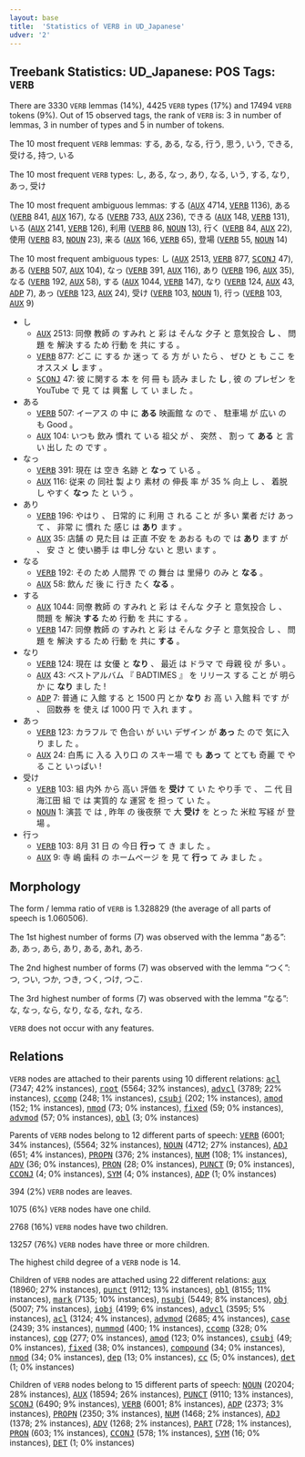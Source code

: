 ```yaml
---
layout: base
title:  'Statistics of VERB in UD_Japanese'
udver: '2'
---
```


## Treebank Statistics: UD_Japanese: POS Tags: `VERB`

There are 3330 `VERB` lemmas (14%), 4425 `VERB` types (17%) and 17494 `VERB` tokens (9%).
Out of 15 observed tags, the rank of `VERB` is: 3 in number of lemmas, 3 in number of types and 5 in number of tokens.

The 10 most frequent `VERB` lemmas: する, ある, なる, 行う, 思う, いう, できる, 受ける, 持つ, いる

The 10 most frequent `VERB` types:  し, ある, なっ, あり, なる, いう, する, なり, あっ, 受け

The 10 most frequent ambiguous lemmas: する (<tt><a href="ja-pos-AUX.html">AUX</a></tt> 4714, <tt><a href="ja-pos-VERB.html">VERB</a></tt> 1136), ある (<tt><a href="ja-pos-VERB.html">VERB</a></tt> 841, <tt><a href="ja-pos-AUX.html">AUX</a></tt> 167), なる (<tt><a href="ja-pos-VERB.html">VERB</a></tt> 733, <tt><a href="ja-pos-AUX.html">AUX</a></tt> 236), できる (<tt><a href="ja-pos-AUX.html">AUX</a></tt> 148, <tt><a href="ja-pos-VERB.html">VERB</a></tt> 131), いる (<tt><a href="ja-pos-AUX.html">AUX</a></tt> 2141, <tt><a href="ja-pos-VERB.html">VERB</a></tt> 126), 利用 (<tt><a href="ja-pos-VERB.html">VERB</a></tt> 86, <tt><a href="ja-pos-NOUN.html">NOUN</a></tt> 13), 行く (<tt><a href="ja-pos-VERB.html">VERB</a></tt> 84, <tt><a href="ja-pos-AUX.html">AUX</a></tt> 22), 使用 (<tt><a href="ja-pos-VERB.html">VERB</a></tt> 83, <tt><a href="ja-pos-NOUN.html">NOUN</a></tt> 23), 来る (<tt><a href="ja-pos-AUX.html">AUX</a></tt> 166, <tt><a href="ja-pos-VERB.html">VERB</a></tt> 65), 登場 (<tt><a href="ja-pos-VERB.html">VERB</a></tt> 55, <tt><a href="ja-pos-NOUN.html">NOUN</a></tt> 14)

The 10 most frequent ambiguous types:  し (<tt><a href="ja-pos-AUX.html">AUX</a></tt> 2513, <tt><a href="ja-pos-VERB.html">VERB</a></tt> 877, <tt><a href="ja-pos-SCONJ.html">SCONJ</a></tt> 47), ある (<tt><a href="ja-pos-VERB.html">VERB</a></tt> 507, <tt><a href="ja-pos-AUX.html">AUX</a></tt> 104), なっ (<tt><a href="ja-pos-VERB.html">VERB</a></tt> 391, <tt><a href="ja-pos-AUX.html">AUX</a></tt> 116), あり (<tt><a href="ja-pos-VERB.html">VERB</a></tt> 196, <tt><a href="ja-pos-AUX.html">AUX</a></tt> 35), なる (<tt><a href="ja-pos-VERB.html">VERB</a></tt> 192, <tt><a href="ja-pos-AUX.html">AUX</a></tt> 58), する (<tt><a href="ja-pos-AUX.html">AUX</a></tt> 1044, <tt><a href="ja-pos-VERB.html">VERB</a></tt> 147), なり (<tt><a href="ja-pos-VERB.html">VERB</a></tt> 124, <tt><a href="ja-pos-AUX.html">AUX</a></tt> 43, <tt><a href="ja-pos-ADP.html">ADP</a></tt> 7), あっ (<tt><a href="ja-pos-VERB.html">VERB</a></tt> 123, <tt><a href="ja-pos-AUX.html">AUX</a></tt> 24), 受け (<tt><a href="ja-pos-VERB.html">VERB</a></tt> 103, <tt><a href="ja-pos-NOUN.html">NOUN</a></tt> 1), 行っ (<tt><a href="ja-pos-VERB.html">VERB</a></tt> 103, <tt><a href="ja-pos-AUX.html">AUX</a></tt> 9)


* し
  * <tt><a href="ja-pos-AUX.html">AUX</a></tt> 2513: 同僚 教師 の すみれ と 彩 は そんな 夕子 と 意気投合 <b>し</b> 、 問題 を 解決 する ため 行動 を 共に する 。
  * <tt><a href="ja-pos-VERB.html">VERB</a></tt> 877: どこ に する か 迷っ て る 方 が い たら 、 ぜひ と も ここ を オススメ <b>し</b> ます 。
  * <tt><a href="ja-pos-SCONJ.html">SCONJ</a></tt> 47: 彼 に関する 本 を 何 冊 も 読み まし た <b>し</b> , 彼 の プレゼン を YouTube で 見 て は 興奮 し て い まし た 。
* ある
  * <tt><a href="ja-pos-VERB.html">VERB</a></tt> 507: イーアス の 中 に <b>ある</b> 映画館 な ので 、 駐車場 が 広い の も Good 。
  * <tt><a href="ja-pos-AUX.html">AUX</a></tt> 104: いつも 飲み 慣れ て いる 祖父 が 、 突然 、 割っ て <b>ある</b> と 言い 出し た の です 。
* なっ
  * <tt><a href="ja-pos-VERB.html">VERB</a></tt> 391: 現在 は 空き 名跡 と <b>なっ</b> て いる 。
  * <tt><a href="ja-pos-AUX.html">AUX</a></tt> 116: 従来 の 同社 製 より 素材 の 伸長 率 が 35 % 向上 し 、 着脱 し やすく <b>なっ</b> た と いう 。
* あり
  * <tt><a href="ja-pos-VERB.html">VERB</a></tt> 196: やはり 、 日常的 に 利用 さ れる こと が 多い 業者 だけ あっ て 、 非常 に 慣れ た 感じ は <b>あり</b> ます 。
  * <tt><a href="ja-pos-AUX.html">AUX</a></tt> 35: 店舗 の 見た目 は 正直 不安 を あおる もの で は <b>あり</b> ます が 、 安 さ と 使い勝手 は 申し分 ない と 思い ます 。
* なる
  * <tt><a href="ja-pos-VERB.html">VERB</a></tt> 192: その ため 人間界 で の 舞台 は 里帰り のみ と <b>なる</b> 。
  * <tt><a href="ja-pos-AUX.html">AUX</a></tt> 58: 飲ん だ 後 に 行き たく <b>なる</b> 。
* する
  * <tt><a href="ja-pos-AUX.html">AUX</a></tt> 1044: 同僚 教師 の すみれ と 彩 は そんな 夕子 と 意気投合 し 、 問題 を 解決 <b>する</b> ため 行動 を 共に する 。
  * <tt><a href="ja-pos-VERB.html">VERB</a></tt> 147: 同僚 教師 の すみれ と 彩 は そんな 夕子 と 意気投合 し 、 問題 を 解決 する ため 行動 を 共に <b>する</b> 。
* なり
  * <tt><a href="ja-pos-VERB.html">VERB</a></tt> 124: 現在 は 女優 と <b>なり</b> 、 最近 は ドラマ で 母親 役 が 多い 。
  * <tt><a href="ja-pos-AUX.html">AUX</a></tt> 43: ベストアルバム 『 BADTIMES 』 を リリース する こと が 明らか に <b>なり</b> まし た !
  * <tt><a href="ja-pos-ADP.html">ADP</a></tt> 7: 普通 に 入館 する と 1500 円 とか <b>なり</b> お 高 い 入館 料 です が 、 回数券 を 使え ば 1000 円 で 入れ ます 。
* あっ
  * <tt><a href="ja-pos-VERB.html">VERB</a></tt> 123: カラフル で 色合い が いい デザイン が <b>あっ</b> た ので 気に入り まし た 。
  * <tt><a href="ja-pos-AUX.html">AUX</a></tt> 24: 白馬 に 入る 入り口 の スキー場 で も <b>あっ</b> て とても 奇麗 で やる こと いっぱい !
* 受け
  * <tt><a href="ja-pos-VERB.html">VERB</a></tt> 103: 組 内外 から 高い 評価 を <b>受け</b> て い た やり手 で 、 二 代 目 海江田 組 で は 実質的 な 運営 を 担っ て い た 。
  * <tt><a href="ja-pos-NOUN.html">NOUN</a></tt> 1: 演芸 で は , 昨年 の 後夜祭 で 大 <b>受け</b> を とっ た 米粒 写経 が 登場 。
* 行っ
  * <tt><a href="ja-pos-VERB.html">VERB</a></tt> 103: 8月 31 日 の 今日 <b>行っ</b> て き まし た 。
  * <tt><a href="ja-pos-AUX.html">AUX</a></tt> 9: 寺 嶋 歯科 の ホームページ を 見 て <b>行っ</b> て み まし た 。

## Morphology

The form / lemma ratio of `VERB` is 1.328829 (the average of all parts of speech is 1.060506).

The 1st highest number of forms (7) was observed with the lemma “ある”: あ, あっ, あら, あり, ある, あれ, あろ.

The 2nd highest number of forms (7) was observed with the lemma “つく”: つ, つい, つか, つき, つく, つけ, つこ.

The 3rd highest number of forms (7) was observed with the lemma “なる”: な, なっ, なら, なり, なる, なれ, なろ.

`VERB` does not occur with any features.


## Relations

`VERB` nodes are attached to their parents using 10 different relations: <tt><a href="ja-dep-acl.html">acl</a></tt> (7347; 42% instances), <tt><a href="ja-dep-root.html">root</a></tt> (5564; 32% instances), <tt><a href="ja-dep-advcl.html">advcl</a></tt> (3789; 22% instances), <tt><a href="ja-dep-ccomp.html">ccomp</a></tt> (248; 1% instances), <tt><a href="ja-dep-csubj.html">csubj</a></tt> (202; 1% instances), <tt><a href="ja-dep-amod.html">amod</a></tt> (152; 1% instances), <tt><a href="ja-dep-nmod.html">nmod</a></tt> (73; 0% instances), <tt><a href="ja-dep-fixed.html">fixed</a></tt> (59; 0% instances), <tt><a href="ja-dep-advmod.html">advmod</a></tt> (57; 0% instances), <tt><a href="ja-dep-obl.html">obl</a></tt> (3; 0% instances)

Parents of `VERB` nodes belong to 12 different parts of speech: <tt><a href="ja-pos-VERB.html">VERB</a></tt> (6001; 34% instances),  (5564; 32% instances), <tt><a href="ja-pos-NOUN.html">NOUN</a></tt> (4712; 27% instances), <tt><a href="ja-pos-ADJ.html">ADJ</a></tt> (651; 4% instances), <tt><a href="ja-pos-PROPN.html">PROPN</a></tt> (376; 2% instances), <tt><a href="ja-pos-NUM.html">NUM</a></tt> (108; 1% instances), <tt><a href="ja-pos-ADV.html">ADV</a></tt> (36; 0% instances), <tt><a href="ja-pos-PRON.html">PRON</a></tt> (28; 0% instances), <tt><a href="ja-pos-PUNCT.html">PUNCT</a></tt> (9; 0% instances), <tt><a href="ja-pos-CCONJ.html">CCONJ</a></tt> (4; 0% instances), <tt><a href="ja-pos-SYM.html">SYM</a></tt> (4; 0% instances), <tt><a href="ja-pos-ADP.html">ADP</a></tt> (1; 0% instances)

394 (2%) `VERB` nodes are leaves.

1075 (6%) `VERB` nodes have one child.

2768 (16%) `VERB` nodes have two children.

13257 (76%) `VERB` nodes have three or more children.

The highest child degree of a `VERB` node is 14.

Children of `VERB` nodes are attached using 22 different relations: <tt><a href="ja-dep-aux.html">aux</a></tt> (18960; 27% instances), <tt><a href="ja-dep-punct.html">punct</a></tt> (9112; 13% instances), <tt><a href="ja-dep-obl.html">obl</a></tt> (8155; 11% instances), <tt><a href="ja-dep-mark.html">mark</a></tt> (7135; 10% instances), <tt><a href="ja-dep-nsubj.html">nsubj</a></tt> (5449; 8% instances), <tt><a href="ja-dep-obj.html">obj</a></tt> (5007; 7% instances), <tt><a href="ja-dep-iobj.html">iobj</a></tt> (4199; 6% instances), <tt><a href="ja-dep-advcl.html">advcl</a></tt> (3595; 5% instances), <tt><a href="ja-dep-acl.html">acl</a></tt> (3124; 4% instances), <tt><a href="ja-dep-advmod.html">advmod</a></tt> (2685; 4% instances), <tt><a href="ja-dep-case.html">case</a></tt> (2439; 3% instances), <tt><a href="ja-dep-nummod.html">nummod</a></tt> (400; 1% instances), <tt><a href="ja-dep-ccomp.html">ccomp</a></tt> (328; 0% instances), <tt><a href="ja-dep-cop.html">cop</a></tt> (277; 0% instances), <tt><a href="ja-dep-amod.html">amod</a></tt> (123; 0% instances), <tt><a href="ja-dep-csubj.html">csubj</a></tt> (49; 0% instances), <tt><a href="ja-dep-fixed.html">fixed</a></tt> (38; 0% instances), <tt><a href="ja-dep-compound.html">compound</a></tt> (34; 0% instances), <tt><a href="ja-dep-nmod.html">nmod</a></tt> (34; 0% instances), <tt><a href="ja-dep-dep.html">dep</a></tt> (13; 0% instances), <tt><a href="ja-dep-cc.html">cc</a></tt> (5; 0% instances), <tt><a href="ja-dep-det.html">det</a></tt> (1; 0% instances)

Children of `VERB` nodes belong to 15 different parts of speech: <tt><a href="ja-pos-NOUN.html">NOUN</a></tt> (20204; 28% instances), <tt><a href="ja-pos-AUX.html">AUX</a></tt> (18594; 26% instances), <tt><a href="ja-pos-PUNCT.html">PUNCT</a></tt> (9110; 13% instances), <tt><a href="ja-pos-SCONJ.html">SCONJ</a></tt> (6490; 9% instances), <tt><a href="ja-pos-VERB.html">VERB</a></tt> (6001; 8% instances), <tt><a href="ja-pos-ADP.html">ADP</a></tt> (2373; 3% instances), <tt><a href="ja-pos-PROPN.html">PROPN</a></tt> (2350; 3% instances), <tt><a href="ja-pos-NUM.html">NUM</a></tt> (1468; 2% instances), <tt><a href="ja-pos-ADJ.html">ADJ</a></tt> (1378; 2% instances), <tt><a href="ja-pos-ADV.html">ADV</a></tt> (1268; 2% instances), <tt><a href="ja-pos-PART.html">PART</a></tt> (728; 1% instances), <tt><a href="ja-pos-PRON.html">PRON</a></tt> (603; 1% instances), <tt><a href="ja-pos-CCONJ.html">CCONJ</a></tt> (578; 1% instances), <tt><a href="ja-pos-SYM.html">SYM</a></tt> (16; 0% instances), <tt><a href="ja-pos-DET.html">DET</a></tt> (1; 0% instances)

